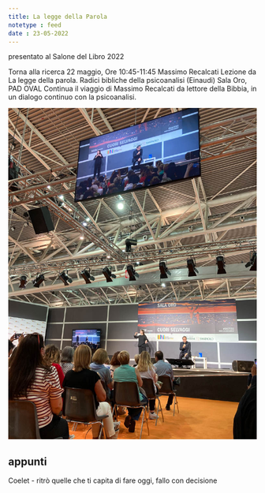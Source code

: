 ```yaml
---
title: La legge della Parola
notetype : feed
date : 23-05-2022
---
```


presentato al Salone del Libro 2022

Torna alla ricerca
22 maggio, Ore 10:45-11:45
Massimo Recalcati
Lezione da La legge della parola. Radici bibliche della psicoanalisi (Einaudi)
Sala Oro, PAD OVAL
Continua il viaggio di Massimo Recalcati da lettore della Bibbia, in un dialogo continuo con la psicoanalisi.

![Recalcati al salone](/assets/foto/salto22_recalcati.jpg)

## appunti

Coelet - ritrò quelle che ti capita di fare oggi, fallo con decisione
